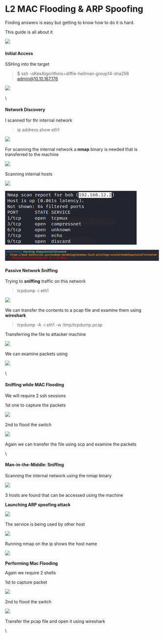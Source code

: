 # L2 MAC Flooding & ARP Spoofing

Finding answers is easy but getting to know how to do it is hard.

This guide is all about it

![](https://cdn-images-1.medium.com/max/1000/1\*AOcORUZF9dJu1E6FAQqqyQ.png)

#### Initial Access

SSHing into the target

> $ ssh -oKexAlgorithms=diffie-hellman-group14-sha256 admin@10.10.167.176

![](https://cdn-images-1.medium.com/max/1000/1\*SOvCrqco6-uQD9J64zL7Lw.png)

\


#### Network Discovery

I scanned for thr internal network

> ip address show eth1

![](https://cdn-images-1.medium.com/max/1000/1\*3q3pEJJOMwZe9lytLVizWQ.png)

For scanning the internal network a **nmap** binary is needed that is transferred to the machine

![](https://cdn-images-1.medium.com/max/1000/1\*GoY-tjArxtB\_FXwHWqw0sQ.png)

Scanning internal hosts

![](https://cdn-images-1.medium.com/max/1000/1\*G1fWa3\_K-jP2iz-4hK4NfQ.png)

![](<../.gitbook/assets/image (3) (1) (1).png>)

![](../.gitbook/assets/image.png)

#### Passive Network Sniffing

Trying to **sniffing** traffic on this network

> tcpdump -i eth1

![](https://cdn-images-1.medium.com/max/1000/1\*2QbtYh\_e3xz\_rNlOZKw34g.png)

We can transfer the contents to a pcap file and examine them using **wireshark**

> tcpdump -A -i eth1 -w /tmp/tcpdump.pcap

Transferring the file to attacker machine

![](https://cdn-images-1.medium.com/max/1000/1\*aPwj8Sq9Gu8mplN-sEgtzg.png)

We can examine packets using

![](https://cdn-images-1.medium.com/max/1000/1\*IibpV6uO-5fMDfwIzNvCDQ.png)

\


#### Sniffing while MAC Flooding

We will require 2 ssh sessions&#x20;

1st one to capture the packets

![](https://cdn-images-1.medium.com/max/1000/1\*uUt7SK4bu2Qsh7NUGbzAOg.png)

2nd to flood the switch

![](https://cdn-images-1.medium.com/max/1000/1\*hpsLcjGxD6pG9\_2yBBZaAw.png)

Again we can transfer the file using scp and examine the packets

\


#### Man-in-the-Middle: Sniffing

Scanning the internal network using the nmap binary

![](https://cdn-images-1.medium.com/max/1000/1\*3BRUG3qavdN5Uwry7WCHow.png)

3 hosts are found that can be accessed using the machine

**Launching ARP spoofing attack**

![](https://cdn-images-1.medium.com/max/1000/1\*9BHRZpoQBGBb57Zgi9YAzw.png)

The service is being used by other host

![](https://cdn-images-1.medium.com/max/1000/1\*6V5AnOUP9yhEshXca62hBw.png)

Running nmap on the ip shows the host name

![](https://cdn-images-1.medium.com/max/1000/1\*RK6YqET6yDwMxowtoMeyCQ.png)

**Performing Mac Flooding**

Again we require 2 shells

1st to capture packet

![](https://cdn-images-1.medium.com/max/1000/1\*c5WQR4JzrJnzNoZR2PpnZw.png)

2nd to flood the switch

![](https://cdn-images-1.medium.com/max/1000/1\*PzohQJhRbZV1B-9Nmn1VgA.png)

Transfer the pcap file and open it using wireshark

\
